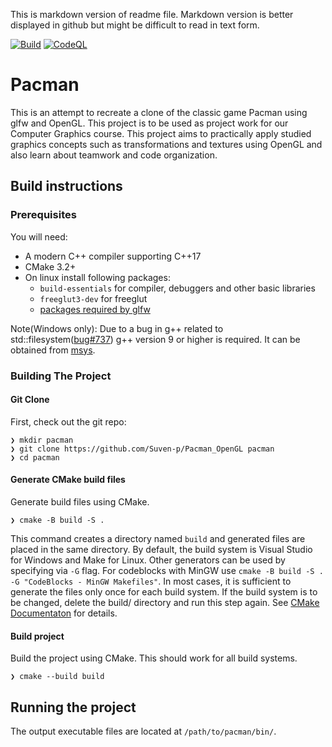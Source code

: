 This is markdown version of readme file. Markdown version is better displayed in github but might be difficult to read in text form.

[![Build](https://github.com/Suven-p/Pacman_OpenGL/actions/workflows/build.yml/badge.svg?branch=glfw)](https://github.com/Suven-p/Pacman_OpenGL/actions/workflows/build.yml)
[![CodeQL](https://github.com/Suven-p/Pacman_OpenGL/actions/workflows/codeql-analysis.yml/badge.svg)](https://github.com/Suven-p/Pacman_OpenGL/actions/workflows/codeql-analysis.yml)

# Pacman
This is an attempt to recreate a clone of the classic game Pacman using glfw and OpenGL. This project is to be used as project work for our Computer Graphics course. This project aims to practically apply studied graphics concepts such as transformations and textures using OpenGL and also learn about teamwork and code organization.

## Build instructions
### Prerequisites
You will need:
 * A modern C++ compiler supporting C++17
 * CMake 3.2+
 * On linux install following packages:
   * `build-essentials` for compiler, debuggers and other basic libraries
   * `freeglut3-dev` for freeglut
   * [packages required by glfw](https://www.glfw.org/docs/3.3.4/compile_guide.html) 

Note(Windows only): Due to a bug in g++ related to std::filesystem([bug#737](https://sourceforge.net/p/mingw-w64/bugs/737/)) g++ version 9 or higher is required. It can be obtained from [msys](https://www.msys2.org/).
### Building The Project

#### Git Clone
First, check out the git repo:
```
❯ mkdir pacman
❯ git clone https://github.com/Suven-p/Pacman_OpenGL pacman
❯ cd pacman
```

#### Generate CMake build files
Generate build files using CMake.
```
❯ cmake -B build -S .
```
This command creates a directory named `build` and generated files are placed in the same directory.
By default, the build system is Visual Studio for Windows and Make for Linux. Other generators can be used by specifying via `-G` flag. For codeblocks with MinGW use `cmake -B build -S . -G "CodeBlocks - MinGW Makefiles"`. In most cases, it is sufficient to generate the files only once for each build system. If the build system is to be changed, delete the build/ directory and run this step again. See [CMake Documentaton](https://cmake.org/documentation/https://cmake.org/documentation/) for details.

#### Build project
Build the project using CMake. This should work for all build systems.
```
❯ cmake --build build
```

## Running the project
The output executable files are located at `/path/to/pacman/bin/`.
